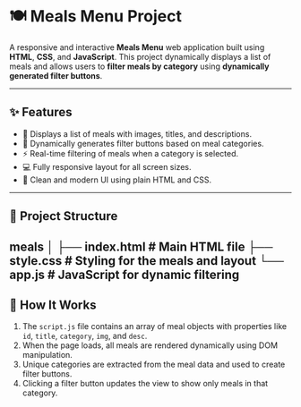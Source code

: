 # 🍽️ Meals Menu Project

A responsive and interactive **Meals Menu** web application built using **HTML**, **CSS**, and **JavaScript**. This project dynamically displays a list of meals and allows users to **filter meals by category** using **dynamically generated filter buttons**.

---

## ✨ Features

- 🧾 Displays a list of meals with images, titles, and descriptions.
- 🧠 Dynamically generates filter buttons based on meal categories.
- ⚡ Real-time filtering of meals when a category is selected.
- 💻 Fully responsive layout for all screen sizes.
- 🎨 Clean and modern UI using plain HTML and CSS.

---

## 📁 Project Structure

meals
│
├── index.html       # Main HTML file
├── style.css        # Styling for the meals and layout
└── app.js        # JavaScript for dynamic filtering
---

## 🚀 How It Works

1. The `script.js` file contains an array of meal objects with properties like `id`, `title`, `category`, `img`, and `desc`.
2. When the page loads, all meals are rendered dynamically using DOM manipulation.
3. Unique categories are extracted from the meal data and used to create filter buttons.
4. Clicking a filter button updates the view to show only meals in that category.